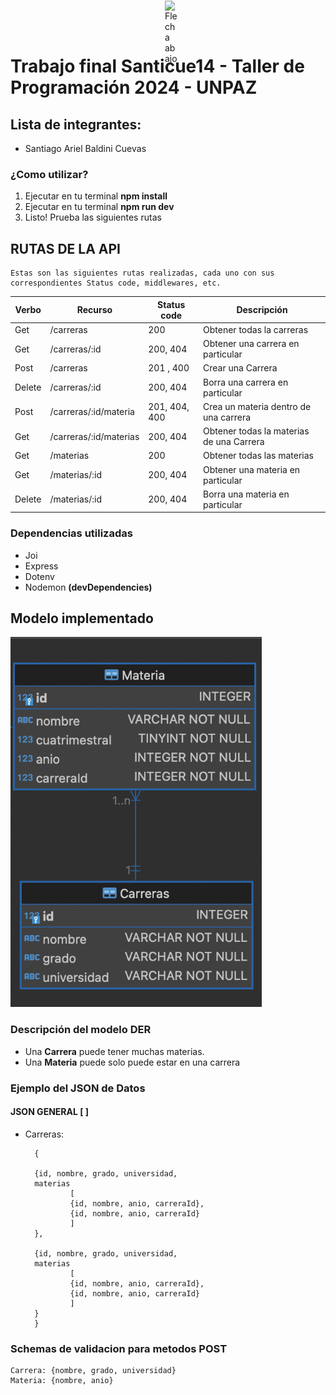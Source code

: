 # Trabajo final Santicue14 - Taller de Programación 2024 - UNPAZ
## Lista de integrantes: 
- Santiago Ariel Baldini Cuevas

### ¿Como utilizar?
1. Ejecutar en tu terminal **npm install**
2. Ejecutar en tu terminal **npm run dev**
3. Listo! Prueba las siguientes rutas <img src="https://www.svgrepo.com/show/295074/arrow-down-download.svg" alt="Flecha abajo" width="20px" style="position: absolute; top: 1px; padding-left:5px">

## RUTAS DE LA API
    Estas son las siguientes rutas realizadas, cada uno con sus correspondientes Status code, middlewares, etc.

|Verbo|Recurso|Status code|Descripción|
|-----|-------|-----------|-----------|
|Get|/carreras|200|Obtener todas la carreras|
|Get|/carreras/:id|200, 404|Obtener una carrera en particular|
|Post|/carreras|201 , 400|Crear una Carrera|
|Delete|/carreras/:id|200, 404|Borra una carrera en particular|
|Post|/carreras/:id/materia|201, 404, 400|Crea un materia dentro de una carrera|
|Get|/carreras/:id/materias|200, 404| Obtener todas la materias de una Carrera
|Get|/materias|200|Obtener todas las materias|
|Get|/materias/:id|200, 404|Obtener una materia en particular|
|Delete|/materias/:id|200, 404|Borra una materia en particular|

### Dependencias utilizadas
- Joi
- Express
- Dotenv
- Nodemon **(devDependencies)**

## Modelo implementado

![DIAGRAMA](DER.png)

### Descripción del modelo DER
- Una **Carrera** puede tener muchas materias.
- Una **Materia** puede solo puede estar en una carrera

### Ejemplo del JSON de Datos
#### JSON GENERAL [ ]
- Carreras: 

        {
    
        {id, nombre, grado, universidad, 
        materias
                [
                {id, nombre, anio, carreraId},
                {id, nombre, anio, carreraId}
                ]
        },

        {id, nombre, grado, universidad, 
        materias 
                [
                {id, nombre, anio, carreraId},
                {id, nombre, anio, carreraId}
                ]
        }
        }

### Schemas de validacion para metodos POST
    Carrera: {nombre, grado, universidad} 
    Materia: {nombre, anio}
